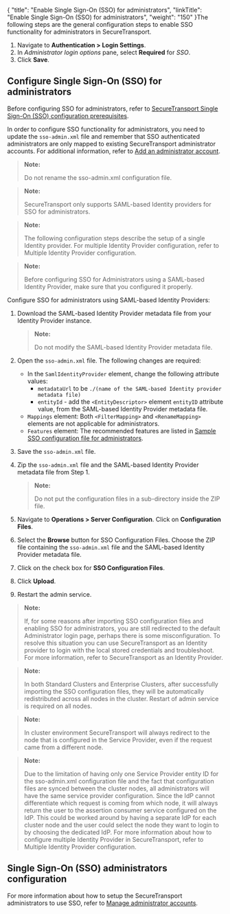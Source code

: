 {
    "title": "Enable Single Sign-On (SSO) for administrators",
    "linkTitle": "Enable Single Sign-On (SSO) for administrators",
    "weight": "150"
}The following steps are the general configuration steps to enable SSO functionality for administrators in SecureTransport.

1.  Navigate to **Authentication > Login Settings**.
2.  In *Administrator login options* pane, select **Required** for *SSO*.
3.  Click **Save**.

## Configure Single Sign-On (SSO) for administrators

Before configuring SSO for administrators, refer to <a href="../c_st_sso_configuration#Configur" class="MCXref xref">SecureTransport Single Sign-On (SSO) configuration prerequisites</a>.

In order to configure SSO functionality for administrators, you need to update the `sso-admin.xml` file and remember that SSO authenticated administrators are only mapped to existing <span class="mc-variable axway_variables.Component_Short_Name variable">SecureTransport</span> administrator accounts. For additional information, refer to <a href="../../c_st_advancedaccountadministration/c_st_manageadministratoraccounts/t_st_add_administrator_account" class="MCXref xref">Add an administrator account</a>.

> **Note:**
>
> Do not rename the sso-admin.xml configuration file.

> **Note:**
>
> SecureTransport only supports SAML-based Identity providers for SSO for administrators.

> **Note:**
>
> The following configuration steps describe the setup of a single Identity provider. For multiple Identity Provider configuration, refer to Multiple Identity Provider configuration.

> **Note:**
>
> Before configuring SSO for Administrators using a SAML-based Identity Provider, make sure that you configured it properly.

Configure SSO for administrators using SAML-based Identity Providers:

1.  Download the SAML-based Identity Provider metadata file from your Identity Provider instance.  

    > **Note:**
    >
    > Do not modify the SAML-based Identity Provider metadata file.

2.  Open the `sso-admin.xml` file. The following changes are required:
    -   In the `SamlIdentityProvider` element, change the following attribute values:
        -   `metadataUrl` to be `./(name of the SAML-based Identity provider metadata file)`
        -   `entityId` - add the `<EntityDescriptor>` element `entityID` attribute value, from the SAML-based Identity Provider metadata file.
    -   `Mappings` element: Both `<FilterMapping>` and `<RenameMapping>` elements are not applicable for administrators.
    -   `Features` element: The recommended features are listed in <a href="../../r_st_sample_admin" class="MCXref xref">Sample SSO configuration file for administrators</a>.

3.  Save the `sso-admin.xml` file.

4.  Zip the `sso-admin.xml` file and the SAML-based Identity Provider metadata file from Step 1.  

    > **Note:**
    >
    > Do not put the configuration files in a sub-directory inside the ZIP file.

5.  Navigate to **Operations > Server Configuration**. Click on **Configuration Files**.

6.  Select the **Browse** button for SSO Configuration Files. Choose the ZIP file containing the `sso-admin.xml` file and the SAML-based Identity Provider metadata file.

7.  Click on the check box for **SSO Configuration Files**.

8.  Click **Upload**.

9.  Restart the admin service.

> **Note:**
>
> If, for some reasons after importing SSO configuration files and enabling SSO for administrators, you are still redirected to the default Administrator login page, perhaps there is some misconfiguration. To resolve this situation you can use SecureTransport as an Identity provider to login with the local stored credentials and troubleshoot. For more information, refer to SecureTransport as an Identity Provider.

> **Note:**
>
> In both Standard Clusters and Enterprise Clusters, after successfully importing the SSO configuration files, they will be automatically redistributed across all nodes in the cluster. Restart of admin service is required on all nodes.

> **Note:**
>
> In cluster environment SecureTransport will always redirect to the node that is configured in the Service Provider, even if the request came from a different node.

> **Note:**
>
> Due to the limitation of having only one Service Provider entity ID for the sso-admin.xml configuration file and the fact that configuration files are synced between the cluster nodes, all administrators will have the same service provider configuration. Since the IdP cannot differentiate which request is coming from which node, it will always return the user to the assertion consumer service configured on the IdP.
> This could be worked around by having a separate IdP for each cluster node and the user could select the node they want to login to by choosing the dedicated IdP. For more information about how to configure multiple Identity Provider in SecureTransport, refer to Multiple Identity Provider configuration.

## Single Sign-On (SSO) administrators configuration

For more information about how to setup the <span class="mc-variable suite_variables.SecureTransportName variable">SecureTransport</span> administrators to use SSO, refer to <a href="../../c_st_advancedaccountadministration/c_st_manageadministratoraccounts" class="MCXref xref">Manage administrator accounts</a>.
